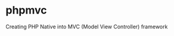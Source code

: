 <!-- sandhika galih php mvc #3 routing -->
# phpmvc
Creating PHP Native into MVC (Model View Controller) framework

<!-- Membuat Aplikasi MVC dengan PHP #9 Insert Data
https://www.youtube.com/watch?v=a0hUeS800OE&list=PLFIM0718LjIVEh_d-h5wAjsdv2W4SAtkx&index=9 (00:01/15:03) -->
